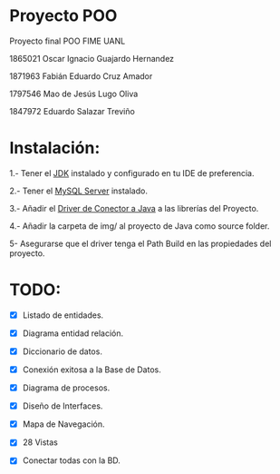 ﻿# Proyecto POO
Proyecto final POO FIME UANL


1865021 Oscar Ignacio Guajardo Hernandez

1871963 Fabián Eduardo Cruz Amador

1797546 Mao de Jesús Lugo Oliva

1847972 Eduardo Salazar Treviño

# Instalación:
1.- Tener el [JDK](https://adoptopenjdk.net/) instalado y configurado en tu IDE de preferencia.

2.- Tener el [MySQL Server](https://dev.mysql.com/downloads/installer/) instalado.

3.- Añadir el [Driver de Conector a Java](https://dev.mysql.com/downloads/connector/j/) a las librerías del Proyecto.

4.- Añadir la carpeta de img/ al proyecto de Java como source folder.

5- Asegurarse que el driver tenga el Path Build en las propiedades del proyecto.

# TODO:
 - [x] Listado de entidades.
 
 - [x] Diagrama entidad relación.
 
 - [x] Diccionario de datos.

 - [x] Conexión exitosa a la Base de Datos.

 - [x] Diagrama de procesos.

 - [x] Diseño de Interfaces.
 
 - [x] Mapa de Navegación.
 
 - [X] 28 Vistas 

 - [X] Conectar todas con la BD.
